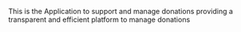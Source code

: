 
This is the Application to support and manage donations providing a transparent and efficient platform to manage donations
